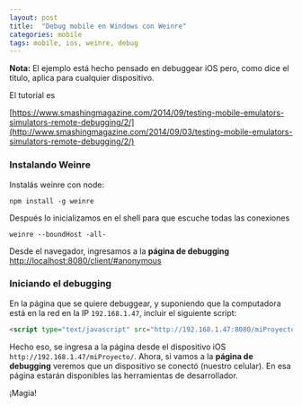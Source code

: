```yaml
---
layout: post
title:  "Debug mobile en Windows con Weinre"
categories: mobile
tags: mobile, ios, weinre, debug
---
```


**Nota:** El ejemplo está hecho pensado en debuggear iOS pero, como dice el título, aplica para cualquier dispositivo.

El tutorial es

[https://www.smashingmagazine.com/2014/09/testing-mobile-emulators-simulators-remote-debugging/2/](http://www.smashingmagazine.com/2014/09/03/testing-mobile-emulators-simulators-remote-debugging/2/)

### Instalando Weinre

Instalás weinre con node:

```shell
npm install -g weinre
```

Después lo inicializamos en el shell para que escuche todas las conexiones

```shell
weinre --boundHost -all-
```

Desde el navegador, ingresamos a la **página de debugging** [http://localhost:8080/client/#anonymous](http://localhost:8080/client/#anonymous)

### Iniciando el debugging
En la página que se quiere debuggear, y suponiendo que la computadora está en la red en la IP `192.168.1.47`, incluir el siguiente script:

```html
<script type="text/javascript" src="http://192.168.1.47:8080/miProyecto/target-script-min.js#anonymous"></script>
```

Hecho eso, se ingresa a la página desde el dispositivo iOS `http://192.168.1.47/miProyecto/`. Ahora, si vamos a la **página de debugging** veremos que un dispositivo se conectó (nuestro celular). En esa página estarán disponibles las herramientas de desarrollador.

¡Magia!
